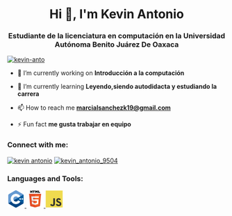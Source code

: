 <h1 align="center">Hi 👋, I'm Kevin Antonio</h1>
<h3 align="center">Estudiante de la licenciatura en computación en la Universidad Autónoma Benito Juárez De Oaxaca</h3>

<p align="left"> <a href="https://github.com/ryo-ma/github-profile-trophy"><img src="https://github-profile-trophy.vercel.app/?username=kevin-anto" alt="kevin-anto" /></a> </p>

- 🔭 I’m currently working on **Introducción a la computación**

- 🌱 I’m currently learning **Leyendo,siendo autodidacta y estudiando la carrera**

- 📫 How to reach me **marcialsanchezk19@gmail.com**

- ⚡ Fun fact **me gusta trabajar en equipo**

<h3 align="left">Connect with me:</h3>
<p align="left">
<a href="https://fb.com/kevin antonio" target="blank"><img align="center" src="https://raw.githubusercontent.com/rahuldkjain/github-profile-readme-generator/master/src/images/icons/Social/facebook.svg" alt="kevin antonio" height="30" width="40" /></a>
<a href="https://instagram.com/kevin_antonio_9504" target="blank"><img align="center" src="https://raw.githubusercontent.com/rahuldkjain/github-profile-readme-generator/master/src/images/icons/Social/instagram.svg" alt="kevin_antonio_9504" height="30" width="40" /></a>
</p>

<h3 align="left">Languages and Tools:</h3>
<p align="left"> <a href="https://www.w3schools.com/cpp/" target="_blank" rel="noreferrer"> <img src="https://raw.githubusercontent.com/devicons/devicon/master/icons/cplusplus/cplusplus-original.svg" alt="cplusplus" width="40" height="40"/> </a> <a href="https://www.w3.org/html/" target="_blank" rel="noreferrer"> <img src="https://raw.githubusercontent.com/devicons/devicon/master/icons/html5/html5-original-wordmark.svg" alt="html5" width="40" height="40"/> </a> <a href="https://developer.mozilla.org/en-US/docs/Web/JavaScript" target="_blank" rel="noreferrer"> <img src="https://raw.githubusercontent.com/devicons/devicon/master/icons/javascript/javascript-original.svg" alt="javascript" width="40" height="40"/> </a> </p>
